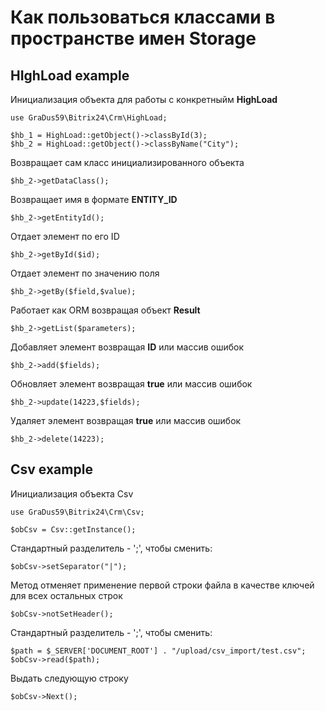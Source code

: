 # Как пользоваться классами в пространстве имен Storage

## HIghLoad example

Инициализация объекта для работы с конкретныйм **HighLoad**
```
use GraDus59\Bitrix24\Crm\HighLoad;

$hb_1 = HighLoad::getObject()->classById(3);
$hb_2 = HighLoad::getObject()->classByName("City");
```
Возвращает сам класс инициализированного объекта
```
$hb_2->getDataClass();
```

Возвращает имя в формате **ENTITY_ID**
```
$hb_2->getEntityId();
```

Отдает элемент по его ID
```
$hb_2->getById($id);
```

Отдает элемент по значению поля
```
$hb_2->getBy($field,$value);
```

Работает как ORM возвращая объект **Result**
```
$hb_2->getList($parameters);
```

Добавляет элемент возвращая **ID** или массив ошибок
```
$hb_2->add($fields);
```

Обновляет элемент возвращая **true** или массив ошибок
```
$hb_2->update(14223,$fields);
```

Удаляет элемент возвращая **true** или массив ошибок
```
$hb_2->delete(14223);
```

## Csv example

Инициализация объекта Csv
```
use GraDus59\Bitrix24\Crm\Csv;

$obCsv = Csv::getInstance();
```

Стандартный разделитель - ';', чтобы сменить:
```
$obCsv->setSeparator("|");
```

Метод отменяет применение первой строки файла в качестве ключей
для всех остальных строк
```
$obCsv->notSetHeader();
```

Стандартный разделитель - ';', чтобы сменить:
```
$path = $_SERVER['DOCUMENT_ROOT'] . "/upload/csv_import/test.csv";
$obCsv->read($path);
```

Выдать следующую строку
```
$obCsv->Next();
```